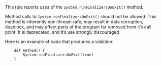 This rule reports uses of the `System.runFinalizersOnExit()` method.

Method calls to `System.runFinalizersOnExit()` should not be allowed.
This method is inherently non-thread-safe, may result in data
corruption, deadlock, and may affect parts of the program far removed
from it’s call point. It is deprecated, and it’s use strongly
discouraged.

Here is an example of code that produces a violation:

``` 
    def method() {
        System.runFinalizersOnExit(true)
    }
```
